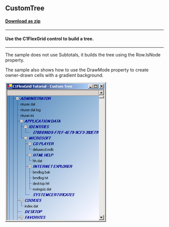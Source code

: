 ## CustomTree
#### [Download as zip](https://grapecity.github.io/DownGit/#/home?url=https://github.com/GrapeCity/ComponentOne-WinForms-Samples/tree/master/NetFramework\FlexGrid\VB\CustomTree)
____
#### Use the C1FlexGrid control to build a tree.
____
The sample does not use Subtotals, it builds the tree using the Row.IsNode property.

The sample also shows how to use the DrawMode property to create owner-drawn cells with a gradient background.

![screenshot](screenshot.png)
